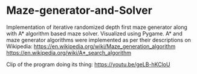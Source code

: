 # Maze-generator-and-Solver
Implementation of iterative randomized depth first maze generator along with A* algorithm based maze solver. Visualized using Pygame. 
A* and maze generator algorithms were implemented as per their descriptions on Wikipedia:
https://en.wikipedia.org/wiki/Maze_generation_algorithm
https://en.wikipedia.org/wiki/A*_search_algorithm

Clip of the program doing its thing:
https://youtu.be/geLB-hKCloU
